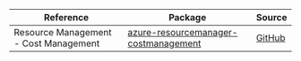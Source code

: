 | Reference | Package | Source |
|---|---|---|
|Resource Management - Cost Management|[azure-resourcemanager-costmanagement](https://repo1.maven.org/maven2/com/azure/resourcemanager/azure-resourcemanager-costmanagement)|[GitHub](https://github.com/Azure/azure-sdk-for-java/blob/main/sdk/costmanagement/azure-resourcemanager-costmanagement)|
